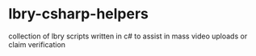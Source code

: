 # lbry-csharp-helpers
collection of lbry scripts written in c# to assist in mass video uploads or claim verification
